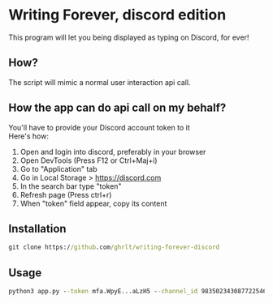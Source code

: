# Writing Forever, discord edition

This program will let you being displayed as typing on Discord, for ever!


## How?
The script will mimic a normal user interaction api call.

## How the app can do api call on my behalf?
You'll have to provide your Discord account token to it<br>
Here's how:

1. Open and login into discord, preferably in your browser
2. Open DevTools (Press F12 or Ctrl+Maj+i)
3. Go to "Application" tab
4. Go in Local Storage > https://discord.com
5. In the search bar type "token"
6. Refresh page (Press ctrl+r)
7. When "token" field appear, copy its content


## Installation

```cmd
git clone https://github.com/ghrlt/writing-forever-discord
```

## Usage

```cmd
python3 app.py --token mfa.WpyE...aLzH5 --channel_id 983502343087722546
```
